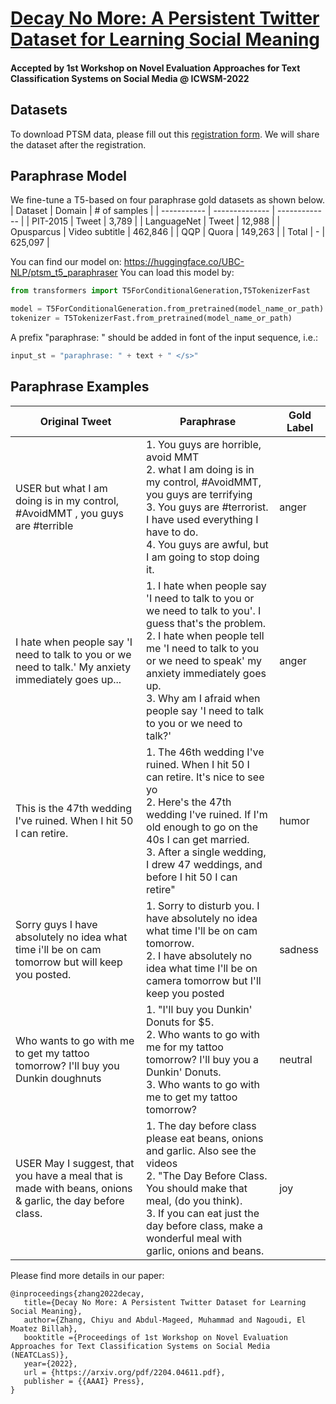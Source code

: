 
# [Decay No More: A Persistent Twitter Dataset for Learning Social Meaning](https://arxiv.org/pdf/2204.04611.pdf)
#### Accepted by 1st Workshop on Novel Evaluation Approaches for Text Classification Systems on Social Media @ ICWSM-2022

## Datasets
To download PTSM data, please fill out this [registration form](https://forms.gle/ug7Ti1W9DCrJHYn26). We will share the dataset after the registration. 

## Paraphrase Model
We fine-tune a T5-based on four paraphrase gold datasets as shown below.
| Dataset     | Domain         | \# of samples |
| ----------- | -------------- | ------------- |
| PIT-2015    | Tweet          | 3,789          |
| LanguageNet | Tweet          | 12,988         |
| Opusparcus  | Video subtitle | 462,846        |
| QQP         | Quora          | 149,263        |
| Total       | \-             | 625,097        |

You can find our model on: https://huggingface.co/UBC-NLP/ptsm_t5_paraphraser 
You can load this model by:
```python
from transformers import T5ForConditionalGeneration,T5TokenizerFast

model = T5ForConditionalGeneration.from_pretrained(model_name_or_path)
tokenizer = T5TokenizerFast.from_pretrained(model_name_or_path)
```

A prefix "paraphrase: " should be added in font of the input sequence, i.e.:
```python
input_st = "paraphrase: " + text + " </s>"
```

## Paraphrase Examples
| **Original Tweet** | **Paraphrase** | **Gold Label** |
| ----  | ------ | ------- | 
|USER but what I am doing is in my control, #AvoidMMT , you guys are #terrible | 1. You guys are horrible, avoid MMT <br /> 2. what I am doing is in my control, #AvoidMMT, you guys are terrifying <br /> 3. You guys are #terrorist. I have used everything I have to do. <br /> 4. You guys are awful, but I am going to stop doing it.| anger | 
|I hate when people say 'I need to talk to you or we need to talk.' My anxiety immediately goes up... | 1. I hate when people say 'I need to talk to you or we need to talk to you'. I guess that's the problem. <br /> 2. I hate when people tell me 'I need to talk to you or we need to speak' my anxiety immediately goes up. <br /> 3. Why am I afraid when people say 'I need to talk to you or we need to talk?' | anger | 
|This is the 47th wedding I've ruined. When I hit 50 I can retire. | 1. The 46th wedding I've ruined. When I hit 50 I can retire. It's nice to see yo <br /> 2. Here's the 47th wedding I've ruined. If I'm old enough to go on the 40s I can get married. <br /> 3. After a single wedding, I drew 47 weddings, and before I hit 50 I can retire" | humor | 
|Sorry guys I have absolutely no idea what time i'll be on cam tomorrow but will keep you posted. | 1. Sorry to disturb you. I have absolutely no idea what time I'll be on cam tomorrow. <br /> 2. I have absolutely no idea what time I'll be on camera tomorrow but I'll keep you posted | sadness | 
| Who wants to go with me to get my tattoo tomorrow? I'll buy you Dunkin doughnuts | 1. "I'll buy you Dunkin' Donuts for $5. <br /> 2. Who wants to go with me for my tattoo tomorrow? I'll buy you a Dunkin' Donuts. <br /> 3. Who wants to go with me to get my tattoo tomorrow? | neutral | 
| USER May I suggest, that you have a meal that is made with beans, onions &amp; garlic, the day before class. | 1. The day before class please eat beans, onions and garlic. Also see the videos <br /> 2. "The Day Before Class. You should make that meal, (do you think). <br /> 3. If you can eat just the day before class, make a wonderful meal with garlic, onions and beans. | joy | 

Please find more details in our paper:
```
@inproceedings{zhang2022decay,
   title={Decay No More: A Persistent Twitter Dataset for Learning Social Meaning},
   author={Zhang, Chiyu and Abdul-Mageed, Muhammad and Nagoudi, El Moatez Billah},
   booktitle ={Proceedings of 1st Workshop on Novel Evaluation Approaches for Text Classification Systems on Social Media (NEATCLasS)}, 
   year={2022},
   url = {https://arxiv.org/pdf/2204.04611.pdf},
   publisher = {{AAAI} Press}, 
}
```
